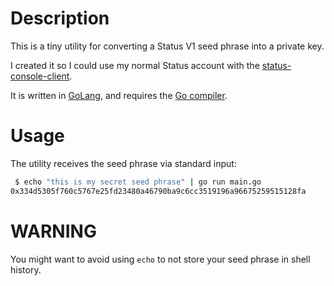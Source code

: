 # Description

This is a tiny utility for converting a Status V1 seed phrase into a private key.

I created it so I could use my normal Status account with the [status-console-client](https://github.com/status-im/status-console-client).

It is written in [GoLang](https://golang.org/), and requires the [Go compiler](https://golang.org/dl/).

# Usage

The utility receives the seed phrase via standard input:
```bash
 $ echo "this is my secret seed phrase" | go run main.go
0x334d5305f760c5767e25fd23480a46790ba9c6cc3519196a96675259515128fa
```

# WARNING

You might want to avoid using `echo` to not store your seed phrase in shell history.
